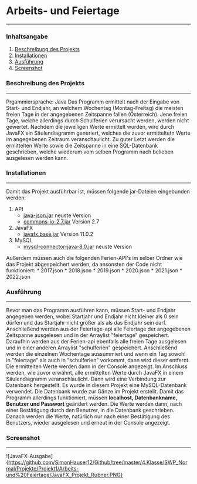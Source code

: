 # Arbeits- und Feiertage
***
### Inhaltsangabe
1. [Beschreibung des Projekts](#beschreibung)
2. [Installationen](#installationen)
3. [Ausführung](#ausführung)
4. [Screenshot](#screenshot)

### Beschreibung des Projekts
***
Prgammiersprache: Java
Das Programm ermittelt nach der Eingabe von Start- und Endjahr, an welchem Wochentag (Montag-Freitag) die meisten freien Tage in der angegebenen Zeitspanne fallen (Österreich). 
Jene freien Tage, welche allerdings durch Schulferien verursacht werden, werden nicht gewertet.
Nachdem die jeweiligen Werte ermittelt wurden, wird durch JavaFX ein Säulendiagramm generiert, welches die zuvor ermitteltetn Werte im angegebenen Zeitraum veranschaulicht.
Zu guter Letzt werden die ermittelten Werte sowie die Zeitspanne in eine SQL-Datenbank geschrieben, welche wiederum vom selben Programm nach belieben ausgelesen werden kann.

### Installationen
***
Damit das Projekt ausführbar ist, müssen folgende jar-Dateien eingebunden werden:
1. API
    * [java-json.jar](https://jar-download.com/artifacts/org.json) neuste Version
    * [commons-io-2.7.jar](http://commons.apache.org/proper/commons-io/) Version 2.7
2. JavaFX
    * [javafx.base.jar](https://gluonhq.com/products/javafx/) Version 11.0.2
3. MySQL
    * [mysql-connector-java-8.0.jar](https://dev.mysql.com/downloads/windows/installer/8.0.html) neuste Version
    
Außerdem müssen auch die folgenden Ferien-API's im selber Ordner wie das Projekt abgespeichert werden,
da ansonsten der Code nicht funktioniert:
    * 2017.json
    * 2018.json 
    * 2019.json
    * 2020.json
    * 2021.json
    * 2022.json

### Ausführung
***
Bevor man das Programm ausführen kann, müssen Start- und Endjahr angegeben werden, wobei Startjahr und Endjahr nicht kleiner als 0 sein dürfen 
und das Startjahr nicht größer als als das Endjahr sein darf. Anschließend werden aus der Feiertage-api alle Feiertage der angegebenen Zeitspanne ausgelesen
und in der Arraylist "feiertage" gespeichert. Daraufhin werden aus der Ferien-api ebenfalls alle freien Tage ausgelesen und in einer anderen Arraylist "schulferien" gespeichert.
Anschließend werden die einzelnen Wochentage aussummiert und wenn ein Tag sowohl in "feiertage" als auch in "schulferien" vorkommt, dann wird dieser entfernt. Die ermittelten Werte
werden dann in der Console angezeigt. Im Anschluss werden, wie zuvor erwähnt, alle ermittelten Werte durch JavaFX in einem Säulendiagramm veranschlaulicht. 
Dann wird eine Verbindung zur Datenbank hergestellt.  Es wurde in diesem Projekt eine MySQL-Datenbank verwendet. Die Datenbank wurde zur Gänze im Projekt erstellt. 
Damit das Programm allerdings funktioniert, müssen 
**localhost, Datenbankname, Benutzer und Passwort**
geändert werden. Die Werte werden dann, nach einer Bestätigung durch den Benutzer, in die Datenbank geschrieben. Danach werden die Werte, natürlich nur nach einer Bestätigung 
des Benutzers, wieder ausgelesen und erneut in der Console angezeigt.

### Screenshot
***
![JavaFX-Ausgabe]{https://github.com/SimonHauser12/Github/tree/master/4.Klasse/SWP_Normal/Projekte/Projekt1/Arbeits-und%20Feiertage/JavaFX_Projekt_Rubner.PNG}